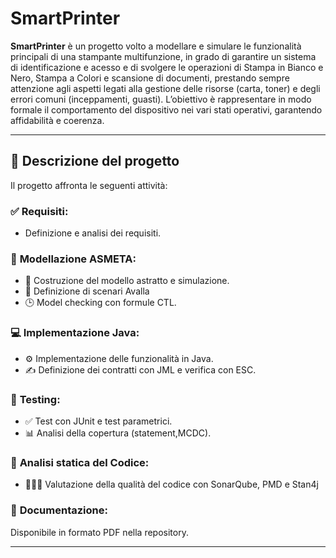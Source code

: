 
# SmartPrinter

**SmartPrinter** è un progetto volto a modellare e simulare le funzionalità principali di una stampante multifunzione, in grado di garantire un sistema di identificazione e acesso e di svolgere le operazioni di Stampa in Bianco e Nero, Stampa a Colori e scansione di documenti, prestando sempre attenzione agli aspetti legati alla gestione delle risorse (carta, toner) e degli errori comuni (inceppamenti, guasti). 
L’obiettivo è rappresentare in modo formale il comportamento del dispositivo nei vari stati operativi, garantendo affidabilità e coerenza.

---

## 📌 Descrizione del progetto
Il progetto affronta le seguenti attività:

### ✅ **Requisiti**: 

  * Definizione e analisi dei requisiti.

### 🧠 **Modellazione ASMETA**: 

  * 🤖 Costruzione del modello astratto e simulazione.
  * 📝 Definizione di scenari Avalla 
  * 🕒 Model checking con formule CTL.

### 💻 **Implementazione Java**:

  * ⚙️ Implementazione delle funzionalità in Java.
  * ✍️ Definizione dei contratti con JML e verifica con ESC.

### 🧪 **Testing**:

  * ✅ Test con JUnit e test parametrici.
  * 📊 Analisi della copertura (statement,MCDC).

### 🧬 **Analisi statica del Codice**: 

  * 👨🏼‍💻 Valutazione della qualità del codice con SonarQube, PMD e Stan4j

### 📂 **Documentazione**: 
Disponibile in formato PDF nella repository.

---


